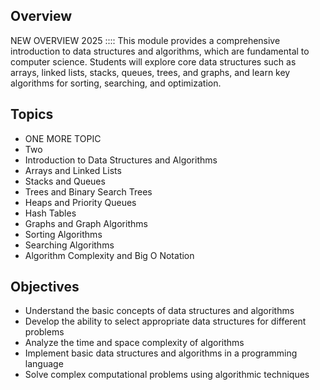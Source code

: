 ## Overview
NEW OVERVIEW 2025 :::: This module provides a comprehensive introduction to data structures and algorithms, which are fundamental to computer science. Students will explore core data structures such as arrays, linked lists, stacks, queues, trees, and graphs, and learn key algorithms for sorting, searching, and optimization.

## Topics
- ONE MORE TOPIC
- Two 
- Introduction to Data Structures and Algorithms
- Arrays and Linked Lists
- Stacks and Queues
- Trees and Binary Search Trees
- Heaps and Priority Queues
- Hash Tables
- Graphs and Graph Algorithms
- Sorting Algorithms
- Searching Algorithms
- Algorithm Complexity and Big O Notation

## Objectives
- Understand the basic concepts of data structures and algorithms
- Develop the ability to select appropriate data structures for different problems
- Analyze the time and space complexity of algorithms
- Implement basic data structures and algorithms in a programming language
- Solve complex computational problems using algorithmic techniques

